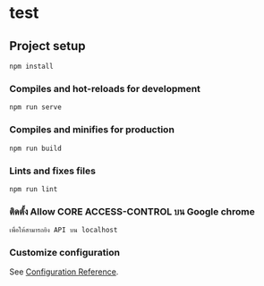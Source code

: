 # test

## Project setup
```
npm install
```

### Compiles and hot-reloads for development
```
npm run serve
```

### Compiles and minifies for production
```
npm run build
```

### Lints and fixes files
```
npm run lint
```
### ติดตั้ง Allow CORE ACCESS-CONTROL บน Google chrome
```
เพื่อให้สามารถยิง API บน localhost
```

### Customize configuration
See [Configuration Reference](https://cli.vuejs.org/config/).

